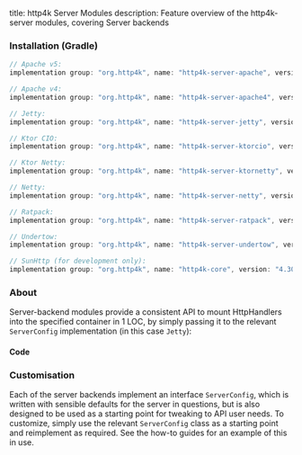 title: http4k Server Modules
description: Feature overview of the http4k-server modules, covering Server backends

### Installation (Gradle)

```groovy
// Apache v5: 
implementation group: "org.http4k", name: "http4k-server-apache", version: "4.30.4.0"

// Apache v4: 
implementation group: "org.http4k", name: "http4k-server-apache4", version: "4.30.4.0"

// Jetty: 
implementation group: "org.http4k", name: "http4k-server-jetty", version: "4.30.4.0"

// Ktor CIO: 
implementation group: "org.http4k", name: "http4k-server-ktorcio", version: "4.30.4.0"

// Ktor Netty: 
implementation group: "org.http4k", name: "http4k-server-ktornetty", version: "4.30.4.0"

// Netty: 
implementation group: "org.http4k", name: "http4k-server-netty", version: "4.30.4.0"

// Ratpack: 
implementation group: "org.http4k", name: "http4k-server-ratpack", version: "4.30.4.0"

// Undertow: 
implementation group: "org.http4k", name: "http4k-server-undertow", version: "4.30.4.0"

// SunHttp (for development only): 
implementation group: "org.http4k", name: "http4k-core", version: "4.30.4.0"
```

### About
Server-backend modules provide a consistent API to mount HttpHandlers into the specified container in 1 LOC, by 
simply passing it to the relevant `ServerConfig` implementation (in this case `Jetty`):

#### Code [<img class="octocat"/>](https://github.com/http4k/http4k/blob/master/src/docs/guide/reference/servers/example_http.kt)

<script src="https://gist-it.appspot.com/https://github.com/http4k/http4k/blob/master/src/docs/guide/reference/servers/example_http.kt"></script>

### Customisation
Each of the server backends implement an interface `ServerConfig`, which is written with sensible defaults for the server in questions, 
but is also designed to be used as a starting point for tweaking to API user needs. To customize, simply use the relevant `ServerConfig` 
class as a starting point and reimplement as required. See the how-to guides for an example of this in use.
